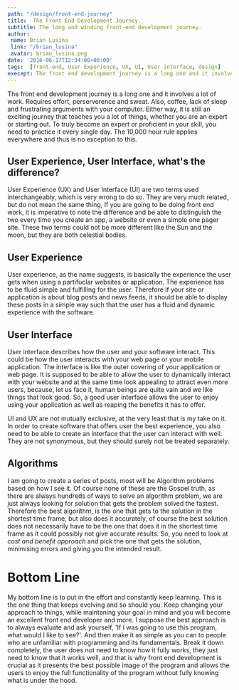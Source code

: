```yaml
---
path: "/design/front-end-journey"
title:  The Front End Development Journey.
subtitle: The long and winding front-end development journey. 
author: 
 name: Brian Lusina
 link: "/brian_lusina"
 avatar: brian_lusina.png
date: '2016-06-17T12:34:00+00:00'
tags:  [front-end, User Experience, UX, UI, User interface, design]
execept: The front end development journey is a long one and it involves a lot of work. Requires effort, perserverence and sweat. Also, coffee, lack of sleep and frustrating arguments with your computer. Either way, it is still an exciting journey 
---
```


The front end development journey is a long one and it involves a lot of work. Requires effort, perserverence and sweat. Also, coffee, lack of sleep and frustrating arguments with your computer. Either way, it is still an exciting journey that teaches you a lot of things, whether you are an expert or starting out. To truly become an expert or proficient in your skill, you need to practice it every single day. The 10,000 hour rule applies everywhere and thus is no exception to this.

## User Experience, User Interface, what's the difference?

User Experience (UX) and User Interface (UI) are two terms used interchangeably, which is very wrong to do so. They are very much related, but do not mean the same thing, If you are going to be doing front end work, it is imperative to note the difference and be able to distinguish the two every time you create an app, a website or even a simple one pager site. These two terms could not be more different like the Sun and the moon, but they are both celestial bodies.

## User Experience

User experience, as the name suggests, is basically the experience the user gets when using a partifuclar websites or application. The experience has to be fluid simple and fulfilling for the user. Therefore if your site or application is about blog posts and news feeds, it should be able to display these posts in a simple way such that the user has a fluid and dynamic experience with the software.

## User Interface

User interface describes how the user and your software interact. This could be how the user interacts with your web page or your mobile application. The interface is like the outer covering of your application or web page. It is supposed to be able to allow the user to dynamically interact with your website and at the same time look appealing to attract even more users, because, let us face it, human beings are quite vain and we like things that look good. So, a good user interface allows the user to enjoy using your application as well as reaping the benefits it has to offer.

UI and UX are not mutually exclusive, at the very least that is my take on it. In order to create software that offers user the best experience, you also need to be able to create an interface that the user can interact with well. They are not synonymous, but they should surely not be treated separately.

## Algorithms

I am going to create a series of posts, most will be Algorithm problems based on how I see it. Of course none of these are the Gospel truth, as there are always hundreds of ways to solve an algorithm problem, we are just always looking for solution that gets the problem solved the fastest. Therefore the best algorithm, is the one that gets to the solution in the shortest time frame, but also does it accurately, of course the best solution does not necessarily have to be the one that does it in the shortest time frame as it could possibly not give accurate results. So, you need to look at _cost and benefit approach_ and pick the one that gets the solution, minimising errors and giving you the intended result.

# Bottom Line

My bottom line is to put in the effort and constantly keep learning. This is the one thing that keeps evolving and so should you. Keep changing your approach to things, while maintaning your goal in mind and you will become an excellent front end developer and more. I suppose the best approach is to always evaluate and ask yourself, 'If I was going to use this program, what would I like to see?'. And then make it as simple as you can to people who are unfamiliar with programming and its fundamentals. Break it down completely, the user does not need to know how it fully works, they just need to know that it works well, and that is why front end development is crucial as it presents the best possible image of the program and allows the users to enjoy the full functionality of the program without fully knowing what is under the hood.
